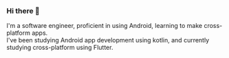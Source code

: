 ### Hi there 👋

I&apos;m a software engineer, proficient in using Android, learning to make cross-platform apps.<br />
I&apos;ve been studying Android app development using kotlin, and currently studying cross-platform using Flutter.

<!--
**sspzoa/sspzoa** is a ✨ _special_ ✨ repository because its `README.md` (this file) appears on your GitHub profile.

Here are some ideas to get you started:

- 🔭 I’m currently working on ...
- 🌱 I’m currently learning ...
- 👯 I’m looking to collaborate on ...
- 🤔 I’m looking for help with ...
- 💬 Ask me about ...
- 📫 How to reach me: ...
- 😄 Pronouns: ...
- ⚡ Fun fact: ...
-->
